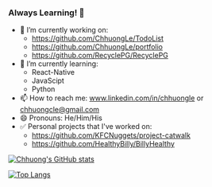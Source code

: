### Always Learning! 👋

<!--
**ChhuongLe/ChhuongLe** is a ✨ _special_ ✨ repository because its `README.md` (this file) appears on your GitHub profile.

Here are some ideas to get you started:
-->
- 🔭 I’m currently working on: 
  - https://github.com/ChhuongLe/TodoList
  - https://github.com/ChhuongLe/portfolio
  - https://github.com/RecyclePG/RecyclePG
- 🌱 I’m currently learning: 
  - React-Native
  - JavaScipt
  - Python
- 📫 How to reach me: www.linkedin.com/in/chhuongle or chhuongcle@gmail.com
- 😄 Pronouns: He/Him/His
- :white_check_mark: Personal projects that I've worked on:
  - https://github.com/KFCNuggets/project-catwalk  
  - https://github.com/HealthyBilly/BillyHealthy
  
[![Chhuong's GitHub stats](https://github-readme-stats.vercel.app/api?username=chhuongle)](https://github.com/chhuongle/github-readme-stats) 

[![Top Langs](https://github-readme-stats.vercel.app/api/top-langs/?username=chhuongle)](https://github.com/chhuongle/github-readme-stats)
